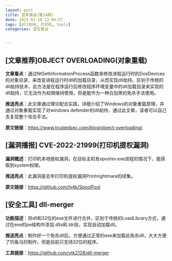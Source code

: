 ```yaml
---
layout: post
title: 蓝军推送(第14期)
date: 2021-02-10 12:04:57
tags: [dll劫持, 打印机, tools]
categories: 蓝军推送


---
```


## [文章推荐]OBJECT OVERLOADING(对象重载)

**文章看点**：通过NtSetInformationProcess函数来修改进程运行时的DosDevices的对象目录，来改变进程运行时dll的加载目录，从而实现dll劫持。区别于传统的dll劫持技术，此方法是在程序运行后修改程序环境变量中的dll加载目录来实现的dll劫持，它无法作为权限维持使用，但是能作为一种白加黑的免杀手法使用。

**推送亮点**：此文章通过理论配合实践，详细介绍了Windows的对象重载原理，并通过对象重载实现了对windows defender的dll劫持，通过此文章，读者可以自己去复现整个攻击手法。

**原文链接**：https://www.trustedsec.com/blog/object-overloading/

## [漏洞播报] CVE-2022-21999(打印机提权漏洞)

**漏洞概述**：打印机本地提权漏洞，在目标主机有spoolsv.exe进程的情况下，能获取到system权限。

**推送亮点**：此漏洞是去年打印机提权漏洞Printnightmare的续集。

**原文链接**：https://github.com/ly4k/SpoolFool

## [安全工具] dll-merger

**功能描述**：将dll和32位的exe文件进行合并，区别于传统的LoadLibrary方式，通过在exe的pe结构中添加.dlls和.ldr段，实现自动加载dll。

**推送亮点**：制作好一个免杀dll后，方便通过正常的exe来加载此免杀dll，大大方便了钓鱼马的制作，但是目前只支持32位的程序。

**工具链接**：https://github.com/ytk2128/dll-merger

